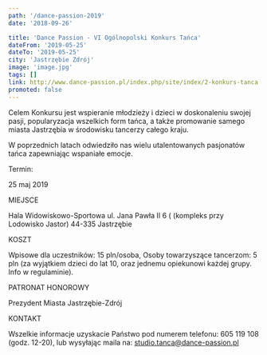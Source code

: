 ```yaml
---
path: '/dance-passion-2019'
date: '2018-09-26'

title: 'Dance Passion - VI Ogólnopolski Konkurs Tańca'
dateFrom: '2019-05-25'
dateTo: '2019-05-25'
city: 'Jastrzębie Zdrój'
image: 'image.jpg'
tags: []
link: http://www.dance-passion.pl/index.php/site/index/2-konkurs-tanca.html
promoted: false
---
```

Celem Konkursu jest wspieranie młodzieży i dzieci w doskonaleniu swojej pasji, popularyzacja wszelkich form tańca, a także promowanie samego miasta Jastrzębia w środowisku tancerzy całego kraju.

W poprzednich latach odwiedziło nas wielu utalentowanych pasjonatów tańca zapewniając wspaniałe emocje.

Termin:

25 maj 2019

MIEJSCE

Hala Widowiskowo-Sportowa
ul. Jana Pawła II 6 ( (kompleks przy Lodowisko Jastor)
44-335 Jastrzębie

KOSZT

Wpisowe dla uczestników: 15 pln/osoba,
Osoby towarzyszące tancerzom: 5 pln (za wyjątkiem dzieci do lat 10, oraz jednemu opiekunowi każdej grupy. Info w regulaminie).

PATRONAT HONOROWY

Prezydent Miasta Jastrzębie-Zdrój

KONTAKT

Wszelkie informacje uzyskacie Państwo pod numerem telefonu: 605 119 108 (godz. 12-20), lub wysyłając maila na: studio.tanca@dance-passion.pl
